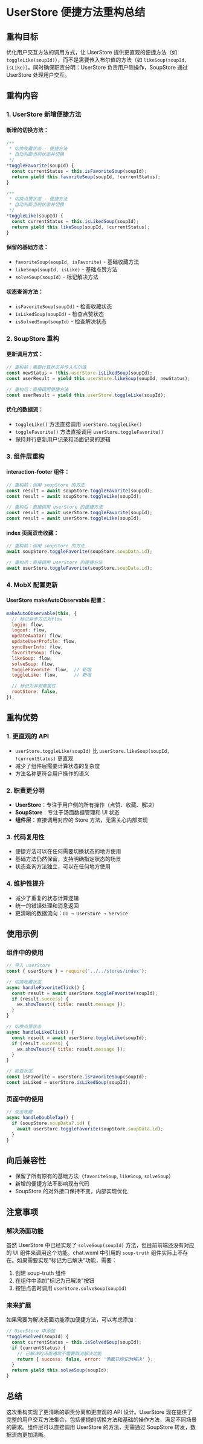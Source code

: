 # UserStore 便捷方法重构总结

## 重构目标

优化用户交互方法的调用方式，让 UserStore 提供更直观的便捷方法（如 `toggleLike(soupId)`），而不是需要传入布尔值的方法（如 `likeSoup(soupId, isLike)`）。同时确保职责分明：UserStore 负责用户侧操作，SoupStore 通过 UserStore 处理用户交互。

## 重构内容

### 1. UserStore 新增便捷方法

#### 新增的切换方法：
```javascript
/**
 * 切换收藏状态 - 便捷方法
 * 自动判断当前状态并切换
 */
*toggleFavorite(soupId) {
  const currentStatus = this.isFavoriteSoup(soupId);
  return yield this.favoriteSoup(soupId, !currentStatus);
}

/**
 * 切换点赞状态 - 便捷方法
 * 自动判断当前状态并切换
 */
*toggleLike(soupId) {
  const currentStatus = this.isLikedSoup(soupId);
  return yield this.likeSoup(soupId, !currentStatus);
}
```

#### 保留的基础方法：
- `favoriteSoup(soupId, isFavorite)` - 基础收藏方法
- `likeSoup(soupId, isLike)` - 基础点赞方法
- `solveSoup(soupId)` - 标记解决方法

#### 状态查询方法：
- `isFavoriteSoup(soupId)` - 检查收藏状态
- `isLikedSoup(soupId)` - 检查点赞状态
- `isSolvedSoup(soupId)` - 检查解决状态

### 2. SoupStore 重构

#### 更新调用方式：
```javascript
// 重构前：需要计算状态并传入布尔值
const newStatus = !this.userStore.isLikedSoup(soupId);
const userResult = yield this.userStore.likeSoup(soupId, newStatus);

// 重构后：直接调用便捷方法
const userResult = yield this.userStore.toggleLike(soupId);
```

#### 优化的数据流：
- `toggleLike()` 方法直接调用 `userStore.toggleLike()`
- `toggleFavorite()` 方法直接调用 `userStore.toggleFavorite()`
- 保持并行更新用户记录和汤面记录的逻辑

### 3. 组件层重构

#### interaction-footer 组件：
```javascript
// 重构前：调用 soupStore 的方法
const result = await soupStore.toggleFavorite(soupId);
const result = await soupStore.toggleLike(soupId);

// 重构后：直接调用 userStore 的便捷方法
const result = await userStore.toggleFavorite(soupId);
const result = await userStore.toggleLike(soupId);
```

#### index 页面双击收藏：
```javascript
// 重构前：调用 soupStore 的方法
await soupStore.toggleFavorite(soupStore.soupData.id);

// 重构后：直接调用 userStore 的便捷方法
await userStore.toggleFavorite(soupStore.soupData.id);
```

### 4. MobX 配置更新

#### UserStore makeAutoObservable 配置：
```javascript
makeAutoObservable(this, {
  // 标记异步方法为flow
  login: flow,
  logout: flow,
  updateAvatar: flow,
  updateUserProfile: flow,
  syncUserInfo: flow,
  favoriteSoup: flow,
  likeSoup: flow,
  solveSoup: flow,
  toggleFavorite: flow,  // 新增
  toggleLike: flow,      // 新增

  // 标记为非观察属性
  rootStore: false,
});
```

## 重构优势

### 1. 更直观的 API
- `userStore.toggleLike(soupId)` 比 `userStore.likeSoup(soupId, !currentStatus)` 更直观
- 减少了组件层需要计算状态的复杂度
- 方法名称更符合用户操作的语义

### 2. 职责更分明
- **UserStore**：专注于用户侧的所有操作（点赞、收藏、解决）
- **SoupStore**：专注于汤面数据管理和 UI 状态
- **组件层**：直接调用对应的 Store 方法，无需关心内部实现

### 3. 代码复用性
- 便捷方法可以在任何需要切换状态的地方使用
- 基础方法仍然保留，支持明确指定状态的场景
- 状态查询方法独立，可以在任何地方使用

### 4. 维护性提升
- 减少了重复的状态计算逻辑
- 统一的错误处理和消息返回
- 更清晰的数据流向：`UI → UserStore → Service`

## 使用示例

### 组件中的使用
```javascript
// 导入 userStore
const { userStore } = require('../../stores/index');

// 切换收藏状态
async handleFavoriteClick() {
  const result = await userStore.toggleFavorite(soupId);
  if (result.success) {
    wx.showToast({ title: result.message });
  }
}

// 切换点赞状态
async handleLikeClick() {
  const result = await userStore.toggleLike(soupId);
  if (result.success) {
    wx.showToast({ title: result.message });
  }
}

// 检查状态
const isFavorite = userStore.isFavoriteSoup(soupId);
const isLiked = userStore.isLikedSoup(soupId);
```

### 页面中的使用
```javascript
// 双击收藏
async handleDoubleTap() {
  if (soupStore.soupData?.id) {
    await userStore.toggleFavorite(soupStore.soupData.id);
  }
}
```

## 向后兼容性

- 保留了所有原有的基础方法（`favoriteSoup`, `likeSoup`, `solveSoup`）
- 新增的便捷方法不影响现有代码
- SoupStore 的对外接口保持不变，内部实现优化

## 注意事项

### 解决汤面功能
虽然 UserStore 中已经实现了 `solveSoup(soupId)` 方法，但目前前端还没有对应的 UI 组件来调用这个功能。chat.wxml 中引用的 `soup-truth` 组件实际上不存在。如果需要实现"标记为已解决"功能，需要：

1. 创建 soup-truth 组件
2. 在组件中添加"标记为已解决"按钮
3. 按钮点击时调用 `userStore.solveSoup(soupId)`

### 未来扩展
如果需要为解决汤面功能添加便捷方法，可以考虑添加：
```javascript
// UserStore 中添加
*toggleSolved(soupId) {
  const currentStatus = this.isSolvedSoup(soupId);
  if (currentStatus) {
    // 已解决的汤面通常不需要取消解决功能
    return { success: false, error: '汤面已标记为解决' };
  }
  return yield this.solveSoup(soupId);
}
```

## 总结

这次重构实现了更清晰的职责分离和更直观的 API 设计。UserStore 现在提供了完整的用户交互方法集合，包括便捷的切换方法和基础的操作方法，满足不同场景的需求。组件层可以直接调用 UserStore 的方法，无需通过 SoupStore 转发，数据流向更加清晰。
